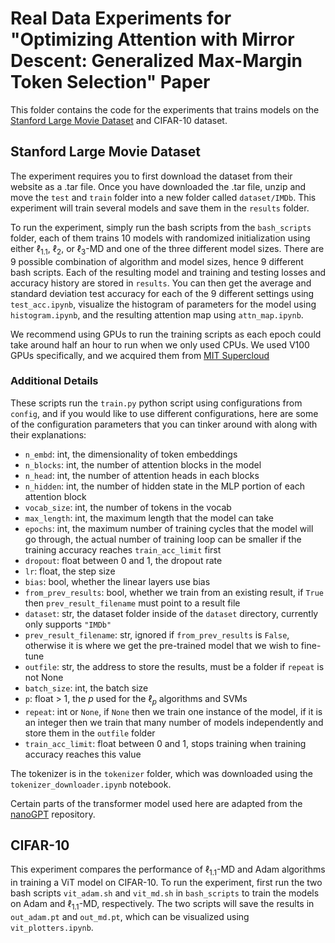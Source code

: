 # Real Data Experiments for "Optimizing Attention with Mirror Descent: Generalized Max-Margin Token Selection" Paper

This folder contains the code for the experiments that trains models on the [Stanford Large Movie Dataset](https://ai.stanford.edu/~amaas/data/sentiment/) and CIFAR-10 dataset.

## Stanford Large Movie Dataset

The experiment requires you to first download the dataset from their website as a .tar file.
Once you have downloaded the .tar file, unzip and move the `test` and `train` folder into a new folder called `dataset/IMDb`.
This experiment will train several models and save them in the `results` folder.

To run the experiment, simply run the bash scripts from the `bash_scripts` folder, each of them trains 10 models with randomized initialization using either $\ell_{1.1}$, $\ell_2$, or $\ell_3$-MD and one of the three different model sizes.
There are 9 possible combination of algorithm and model sizes, hence 9 different bash scripts. Each of the resulting model and training and testing losses and accuracy history are stored in `results`.
You can then get the average and standard deviation test accuracy for each of the 9 different settings using `test_acc.ipynb`, visualize the histogram of parameters
for the model using `histogram.ipynb`, and the resulting attention map using `attn_map.ipynb`.

We recommend using GPUs to run the training scripts as each epoch could take around half an hour to run when we only used CPUs. We used V100 GPUs specifically, and we acquired them from [MIT Supercloud](https://supercloud.mit.edu/)

### Additional Details

These scripts run the `train.py` python script using configurations from `config`, and if you would like to use different configurations, here are some of the configuration parameters that you can tinker around with along with their explanations:
- `n_embd`: int, the dimensionality of token embeddings
- `n_blocks`: int, the number of attention blocks in the model
- `n_head`: int, the number of attention heads in each blocks
- `n_hidden`: int, the number of hidden state in the MLP portion of each attention block
- `vocab_size`: int, the number of tokens in the vocab
- `max_length`: int, the maximum length that the model can take
- `epochs`: int, the maximum number of training cycles that the model will go through, the actual number of training loop can be smaller if the training accuracy reaches `train_acc_limit` first
- `dropout`: float between 0 and 1, the dropout rate
- `lr`: float, the step size
- `bias`: bool, whether the linear layers use bias
- `from_prev_results`: bool, whether we train from an existing result, if `True` then `prev_result_filename` must point to a result file
- `dataset`: str, the dataset folder inside of the `dataset` directory, currently only supports `"IMDb"`
- `prev_result_filename`: str, ignored if `from_prev_results` is `False`, otherwise it is where we get the pre-trained model that we wish to fine-tune
- `outfile`: str, the address to store the results, must be a folder if `repeat` is not None
- `batch_size`: int, the batch size
- `p`: float > 1, the $p$ used for the $\ell_p$ algorithms and SVMs
- `repeat`: int or `None`, if `None` then we train one instance of the model, if it is an integer then we train that many number of models independently and store them in the `outfile` folder
- `train_acc_limit`: float between 0 and 1, stops training when training accuracy reaches this value

The tokenizer is in the `tokenizer` folder, which was downloaded using the `tokenizer_downloader.ipynb` notebook.

Certain parts of the transformer model used here are adapted from the [nanoGPT](https://github.com/karpathy/nanoGPT) repository.

## CIFAR-10

This experiment compares the performance of $\ell_{1.1}$-MD and Adam algorithms in training a ViT model on CIFAR-10.
To run the experiment, first run the two bash scripts `vit_adam.sh` and `vit_md.sh` in `bash_scripts` to train the models on Adam and $\ell_{1.1}$-MD, respectively.
The two scripts will save the results in `out_adam.pt` and `out_md.pt`, which can be visualized using `vit_plotters.ipynb`.
